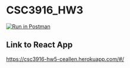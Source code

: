 # CSC3916_HW3

[![Run in Postman](https://run.pstmn.io/button.svg)](https://app.getpostman.com/run-collection/91b0c439366186f8ef5b?action=collection%2Fimport)

## Link to React App

https://csc3916-hw5-ceallen.herokuapp.com/#/